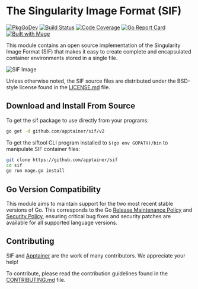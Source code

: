 # The Singularity Image Format (SIF)

[![PkgGoDev](https://pkg.go.dev/badge/github.com/apptainer/sif?status.svg)](https://pkg.go.dev/github.com/apptainer/sif/v2)
[![Build Status](https://circleci.com/gh/hpcng/sif.svg?style=shield)](https://circleci.com/gh/hpcng/workflows/sif)
[![Code Coverage](https://codecov.io/gh/hpcng/sif/branch/master/graph/badge.svg)](https://codecov.io/gh/hpcng/sif)
[![Go Report Card](https://goreportcard.com/badge/github.com/apptainer/sif)](https://goreportcard.com/report/github.com/apptainer/sif)
[![Built with Mage](https://magefile.org/badge.svg)](https://magefile.org)

This module contains an open source implementation of the
Singularity Image Format (SIF) that makes it easy to create complete and
encapsulated container environments stored in a single file.

![SIF Image](doc/sif.png)

Unless otherwise noted, the SIF source files are distributed under the
BSD-style license found in the [LICENSE.md](LICENSE.md) file.

## Download and Install From Source

To get the sif package to use directly from your programs:

```sh
go get -d github.com/apptainer/sif/v2
```

To get the siftool CLI program installed to `$(go env GOPATH)/bin` to
manipulate SIF container files:

```sh
git clone https://github.com/apptainer/sif
cd sif
go run mage.go install
```

## Go Version Compatibility

This module aims to maintain support for the two most recent stable versions
of Go. This corresponds to the Go
[Release Maintenance Policy](https://github.com/golang/go/wiki/Go-Release-Cycle#release-maintenance)
and [Security Policy](https://golang.org/security), ensuring critical bug
fixes and security patches are available for all supported language versions.

## Contributing

SIF and [Apptainer](https://github.com/apptainer/apptainer) are the work of many
contributors. We appreciate your help!

To contribute, please read the contribution guidelines found in the
[CONTRIBUTING.md](CONTRIBUTING.md) file.
